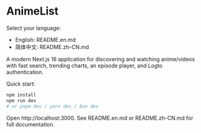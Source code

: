 # AnimeList

Select your language:
- English: README.en.md
- 简体中文: README.zh-CN.md

A modern Next.js 16 application for discovering and watching anime/videos with fast search, trending charts, an episode player, and Logto authentication.

Quick start:

```bash
npm install
npm run dev
# or pnpm dev / yarn dev / bun dev
```

Open http://localhost:3000. See README.en.md or README.zh-CN.md for full documentation.
